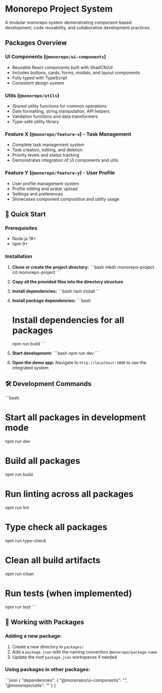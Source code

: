 # Monorepo Project System

A modular monorepo system demonstrating component-based development, code reusability, and collaborative development practices.



## Packages Overview

### UI Components (`@monorepo/ui-components`)
- Reusable React components built with ShadCN/UI
- Includes buttons, cards, forms, modals, and layout components
- Fully typed with TypeScript
- Consistent design system

### Utils (`@monorepo/utils`)
- Shared utility functions for common operations
- Date formatting, string manipulation, API helpers
- Validation functions and data transformers
- Type-safe utility library

### Feature X (`@monorepo/feature-x`) - Task Management
- Complete task management system
- Task creation, editing, and deletion
- Priority levels and status tracking
- Demonstrates integration of UI components and utils

### Feature Y (`@monorepo/feature-y`) - User Profile
- User profile management system
- Profile editing and avatar upload
- Settings and preferences
- Showcases component composition and utility usage

## 🚀 Quick Start

### Prerequisites
- Node.js 18+ 
- npm 9+

### Installation

1. **Clone or create the project directory:**
   \`\`\`bash
   mkdir monorepo-project
   cd monorepo-project
   \`\`\`

2. **Copy all the provided files into the directory structure**

3. **Install dependencies:**
   \`\`\`bash
   npm install
   \`\`\`

4. **Install package dependencies:**
   \`\`\`bash
   # Install dependencies for all packages
   npm run build
   \`\`\`

5. **Start development:**
   \`\`\`bash
   npm run dev
   \`\`\`

6. **Open the demo app:**
   Navigate to `http://localhost:3000` to see the integrated system

## 🛠️ Development Commands

\`\`\`bash
# Start all packages in development mode
npm run dev

# Build all packages
npm run build

# Run linting across all packages
npm run lint

# Type check all packages
npm run type-check

# Clean all build artifacts
npm run clean

# Run tests (when implemented)
npm run test
\`\`\`

## 📁 Working with Packages

### Adding a new package:
1. Create a new directory in `packages/`
2. Add a `package.json` with the naming convention `@monorepo/package-name`
3. Update the root `package.json` workspaces if needed

### Using packages in other packages:
\`\`\`json
{
  "dependencies": {
    "@monorepo/ui-components": "*",
    "@monorepo/utils": "*"
  }
}



